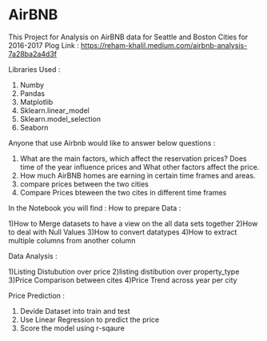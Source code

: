 # AirBNB
This Project for Analysis on AirBNB data for Seattle and Boston Cities for 2016-2017
Plog Link : https://reham-khalil.medium.com/airbnb-analysis-7a28ba2a4d3f

Libraries Used :
1) Numby
2) Pandas
3) Matplotlib
4) Sklearn.linear_model
5) Sklearn.model_selection
6) Seaborn

Anyone that use Airbnb would like to answer below questions :

1) What are the main factors, which affect the reservation prices? Does time of the year influence prices and What other factors affect the price.
2) How much AirBNB homes are earning in certain time frames and areas. 
3) compare prices between the two cities
4) Compare Prices bteween the two cites in different time frames 



In the Notebook you will find :
How to prepare Data :

  1)How to Merge datasets to have a view on the all data sets together
  2)How to deal with Null Values
  3)How to convert datatypes
  4)How to extract multiple columns from another column

Data Analysis :

  1)Listing Distubution over price
  2)listing distibution over property_type
  3)Price Comparison between cites
  4)Price Trend across year per city

Price Prediction :
  1) Devide Dataset into train and test
  2) Use Linear Regression to predict the price
  3) Score the model using r-sqaure

